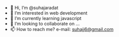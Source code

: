 - 👋 Hi, I’m @suhajaradat
- 👀 I’m interested in web development
- 🌱 I’m currently learning javascript
- 💞️ I’m looking to collaborate on ...
- 📫 How to reach me? e-mail: suhajj6@gmail.com
<!---
suhajaradat/suhajaradat is a ✨ special ✨ repository because its `README.md` (this file) appears on your GitHub profile.
You can click the Preview link to take a look at your changes.
--->
